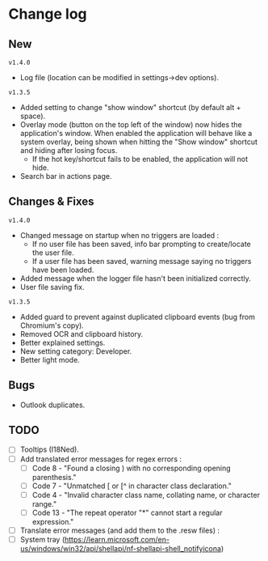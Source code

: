 # Change log
## New
`v1.4.0`
- Log file (location can be modified in settings->dev options).

`v1.3.5`
- Added setting to change "show window" shortcut (by default alt + space).
- Overlay mode (button on the top left of the window) now hides the application's window. When enabled the application will behave like a system overlay, being shown when hitting the "Show window" shortcut and hiding after losing focus.
    - If the hot key/shortcut fails to be enabled, the application will not hide.
- Search bar in actions page.

## Changes & Fixes
`v1.4.0`
- Changed message on startup when no triggers are loaded :
    - If no user file has been saved, info bar prompting to create/locate the user file.
    - If a user file has been saved, warning message saying no triggers have been loaded.
- Added message when the logger file hasn't been initialized correctly.
- User file saving fix.

`v1.3.5`
- Added guard to prevent against duplicated clipboard events (bug from Chromium's copy).
- Removed OCR and clipboard history.
- Better explained settings.
- New setting category: Developer.
- Better light mode.

## Bugs
- Outlook duplicates.

## TODO
- [ ] Tooltips (I18Ned).
- [ ] Add translated error messages for regex errors :
    - [ ] Code 8 - "Found a closing ) with no corresponding opening parenthesis."
    - [ ] Code 7 - "Unmatched [ or [^ in character class declaration."
    - [ ] Code 4 - "Invalid character class name, collating name, or character range."
    - [ ] Code 13 - "The repeat operator "*" cannot start a regular expression."
- [ ] Translate error messages (and add them to the .resw files) :
- [ ] System tray (https://learn.microsoft.com/en-us/windows/win32/api/shellapi/nf-shellapi-shell_notifyicona)